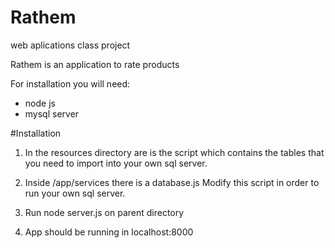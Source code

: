 # Rathem
web aplications class project

Rathem is an application to rate products

For installation you will need:
* node js
* mysql server 

#Installation

1) In the resources directory are is the script which contains the tables that you need to import into your own sql server.

2) Inside /app/services there is a database.js Modify this script in order to run your own sql server.

3) Run node server.js on parent directory

4) App should be running in localhost:8000


